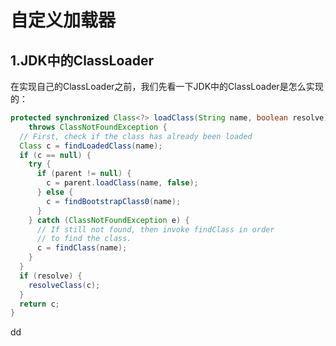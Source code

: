 自定义加载器
================================================================================
## 1.JDK中的ClassLoader
在实现自己的ClassLoader之前，我们先看一下JDK中的ClassLoader是怎么实现的：
```java
protected synchronized Class<?> loadClass(String name, boolean resolve)
    throws ClassNotFoundException {
  // First, check if the class has already been loaded
  Class c = findLoadedClass(name);
  if (c == null) {
    try {
      if (parent != null) {
        c = parent.loadClass(name, false);
      } else {
        c = findBootstrapClass0(name);
      }
    } catch (ClassNotFoundException e) {
      // If still not found, then invoke findClass in order
      // to find the class.
      c = findClass(name);
    }
  }
  if (resolve) {
    resolveClass(c);
  }
  return c;
}
```



































dd
